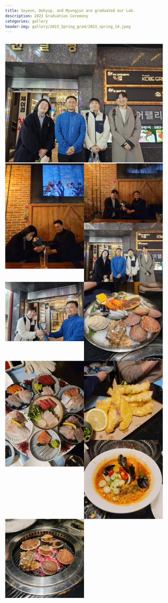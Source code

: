 ```yaml
---
title: Soyeon, Dohyup, and Myungjun are graduated our Lab.
description: 2023 Graduation Ceremony
categories: gallery
header-img: gallery/2023_Spring_grad/2023_spring_14.jpeg
---
```


<!-- ### Soyeon, Dohyup, and Myungjun are graduated our lab. Congratulations! -->
<br>

<!-- ## Event 1 -->

<img src="/gallery/2023_Spring_grad/2023_spring_14.jpeg"/>

<!-- ### Photos -->

<div>
<!-- <img src="/gallery/2023_Spring_grad/2023_spring_1.jpeg" style="width:50%; float:left;"/> -->
<img src="/gallery/2023_Spring_grad/2023_spring_2.jpeg" style="width:50%; float:left;"/>
<!-- <img src="/gallery/2023_Spring_grad/2023_spring_3.jpeg" style="width:50%; float:left;"/>
<img src="/gallery/2023_Spring_grad/2023_spring_4.jpeg" style="width:50%; float:left;"/>
<img src="/gallery/2023_Spring_grad/2023_spring_5.jpeg" style="width:50%; float:left;"/> -->
<img src="/gallery/2023_Spring_grad/2023_spring_6.jpeg" style="width:50%; float:left;"/>
<img src="/gallery/2023_Spring_grad/2023_spring_15.jpeg" style="width:50%; float:left;"/>
<img src="/gallery/2023_Spring_grad/2023_spring_13.jpeg" style="width:50%; float:left;"/>

<img src="/gallery/2023_Spring_grad/2023_spring_7.jpeg" style="width:50%; float:left;"/>
<img src="/gallery/2023_Spring_grad/2023_spring_8.jpeg" style="width:50%; float:left;"/>
<img src="/gallery/2023_Spring_grad/2023_spring_9.jpeg" style="width:50%; float:left;"/>
<img src="/gallery/2023_Spring_grad/2023_spring_10.jpeg" style="width:50%; float:left;"/>

<img src="/gallery/2023_Spring_grad/2023_spring_11.jpeg" style="width:50%; float:left;"/>
<!-- <img src="/gallery/2023_Spring_grad/2023_spring_12.jpeg" style="width:50%; float:left;"/> -->
<!-- <img src="/gallery/2023_Spring_grad/2023_spring_14.jpeg" style="width:50%; float:left;"/> -->

<!-- <img src="/gallery/2023_Spring_grad/2023_spring_16.jpeg" style="width:50%; float:left;"/>
<img src="/gallery/2023_Spring_grad/2023_spring_17.jpeg" style="width:50%; float:left;"/>
<img src="/gallery/2023_Spring_grad/2023_spring_18.jpeg" style="width:50%; float:left;"/>
<img src="/gallery/2023_Spring_grad/2023_spring_19.jpeg" style="width:50%; float:left;"/>
<img src="/gallery/2023_Spring_grad/2023_spring_20.jpeg" style="width:50%; float:left;"/> -->
</div>